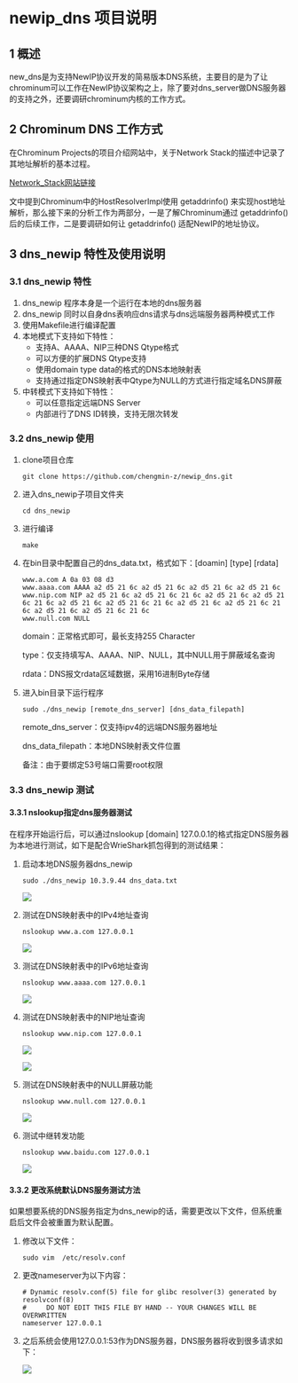 # newip_dns 项目说明
## 1 概述
new_dns是为支持NewIP协议开发的简易版本DNS系统，主要目的是为了让chrominum可以工作在NewIP协议架构之上，除了要对dns_server做DNS服务器的支持之外，还要调研chrominum内核的工作方式。

## 2 Chrominum DNS 工作方式
在Chrominum Projects的项目介绍网站中，关于Network Stack的描述中记录了其地址解析的基本过程。

[Network_Stack网站链接](https://www.chromium.org/developers/design-documents/network-stack)

文中提到Chrominum中的HostResolverImpl使用 getaddrinfo() 来实现host地址解析，那么接下来的分析工作为两部分，一是了解Chrominum通过 getaddrinfo() 后的后续工作，二是要调研如何让 getaddrinfo() 适配NewIP的地址协议。

## 3 dns_newip 特性及使用说明

### 3.1 dns_newip 特性

1. dns_newip 程序本身是一个运行在本地的dns服务器
2. dns_newip 同时以自身dns表响应dns请求与dns远端服务器两种模式工作
3. 使用Makefile进行编译配置
4. 本地模式下支持如下特性：
   - 支持A、AAAA、NIP三种DNS Qtype格式
   - 可以方便的扩展DNS Qtype支持
   - 使用domain type data的格式的DNS本地映射表
   - 支持通过指定DNS映射表中Qtype为NULL的方式进行指定域名DNS屏蔽
5. 中转模式下支持如下特性：
   - 可以任意指定远端DNS Server
   - 内部进行了DNS ID转换，支持无限次转发

### 3.2 dns_newip 使用

1. clone项目仓库

   ```shell
   git clone https://github.com/chengmin-z/newip_dns.git
   ```

2. 进入dns_newip子项目文件夹

   ```shell
   cd dns_newip
   ```

3. 进行编译

   ```shell
   make
   ```

4. 在bin目录中配置自己的dns_data.txt，格式如下：[doamin] [type] [rdata]

   ```
   www.a.com A 0a 03 08 d3
   www.aaaa.com AAAA a2 d5 21 6c a2 d5 21 6c a2 d5 21 6c a2 d5 21 6c
   www.nip.com NIP a2 d5 21 6c a2 d5 21 6c 21 6c a2 d5 21 6c a2 d5 21 6c 21 6c a2 d5 21 6c a2 d5 21 6c 21 6c a2 d5 21 6c a2 d5 21 6c 21 6c a2 d5 21 6c a2 d5 21 6c 21 6c
   www.null.com NULL
   ```

   domain：正常格式即可，最长支持255 Character

   type：仅支持填写A、AAAA、NIP、NULL，其中NULL用于屏蔽域名查询

   rdata：DNS报文rdata区域数据，采用16进制Byte存储

5. 进入bin目录下运行程序

   ```
   sudo ./dns_newip [remote_dns_server] [dns_data_filepath]
   ```

   remote_dns_server：仅支持ipv4的远端DNS服务器地址

   dns_data_filepath：本地DNS映射表文件位置

   备注：由于要绑定53号端口需要root权限

### 3.3 dns_newip 测试

#### 3.3.1 nslookup指定dns服务器测试

在程序开始运行后，可以通过nslookup [domain] 127.0.0.1的格式指定DNS服务器为本地进行测试，如下是配合WrieShark抓包得到的测试结果：

1. 启动本地DNS服务器dns_newip

   ```shell
   sudo ./dns_newip 10.3.9.44 dns_data.txt
   ```

   ![](https://i.loli.net/2021/07/23/SQLivI7hEcb6mnZ.png)

2. 测试在DNS映射表中的IPv4地址查询

   ```shell
   nslookup www.a.com 127.0.0.1
   ```

   ![](https://i.loli.net/2021/07/23/S9QMjpTe3aEWoCX.png)

3. 测试在DNS映射表中的IPv6地址查询

   ```shell
   nslookup www.aaaa.com 127.0.0.1
   ```

   ![](https://i.loli.net/2021/07/23/mYx2ZU4M7fGcwEh.png)

4. 测试在DNS映射表中的NIP地址查询

   ```shell
   nslookup www.nip.com 127.0.0.1
   ```

   ![](https://i.loli.net/2021/07/23/TBSZd6KWvJmPaM1.png)

   ![](https://i.loli.net/2021/07/23/MRb7KBOC8NQygDT.png)

   

5. 测试在DNS映射表中的NULL屏蔽功能

   ```shell
   nslookup www.null.com 127.0.0.1
   ```

   ![](https://i.loli.net/2021/07/23/LG9QZ8HoIXM2ksa.png)

6. 测试中继转发功能

   ```shell
   nslookup www.baidu.com 127.0.0.1
   ```

   ![](https://i.loli.net/2021/07/23/xyMjfPIst9dZpOA.png)

#### 3.3.2 更改系统默认DNS服务测试方法

如果想要系统的DNS服务指定为dns_newip的话，需要更改以下文件，但系统重启后文件会被重置为默认配置。

1. 修改以下文件：

   ```shell
   sudo vim  /etc/resolv.conf
   ```

2. 更改nameserver为以下内容：

   ```shell
   # Dynamic resolv.conf(5) file for glibc resolver(3) generated by resolvconf(8)
   #     DO NOT EDIT THIS FILE BY HAND -- YOUR CHANGES WILL BE OVERWRITTEN
   nameserver 127.0.0.1
   ```

3. 之后系统会使用127.0.0.1:53作为DNS服务器，DNS服务器将收到很多请求如下：

   ![](https://i.loli.net/2021/07/23/aimWHq3Lw1QStr9.png)
